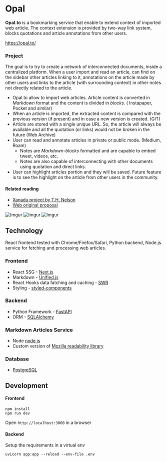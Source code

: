 # Opal

**Opal.to** is a bookmarking service that enable to extend context of imported web article. The context extension is provided by two-way link system, blocks quotations and article annotations from other users.

https://opal.to/

### Project

The goal is to try to create a network of interconnected documents, inside a centralized platform. When a user import and read an article, can find on the sidebar  other articles linking to it, annotations on the article made by other users and links to the article (with surrounding context) in other notes not directly related to the article.

- Opal.to allow to import web articles. Article content is converted in *Markdown* format and the content is divided in *blocks*. ( Instapaper, Pocket and similar)
- When an article is imported, the extracted content is compared with the previous version (if present) and in case a new version is created. (GIT)
- Article are stored with a single unique URL. So, the article will always be available and all the quotation (or links) would not be broken in the future (Web Archive)
- User can read and annotate articles in private or public mode. (Medium, Roam)
  - Notes are *Markdown-blocks* formatted and are capable to embed tweet, videos, etc.
  - Notes are also capable of interconnecting with other documents using quotation and direct links.
- User can highlight articles portion and they will be saved. Future feature is to see the highlight on the article from other users in the community.

#### Related reading

- [Xanadu project by T.H. Nelson](https://www.xanadu.net/NOWMORETHANEVER/XuSum99.html)
- [Web original proposal](https://www.w3.org/History/1989/proposal.html)

![Imgur](https://imgur.com/iBOz5bf.png)
![Imgur](https://imgur.com/6bXtky8.png)
![Imgur](https://imgur.com/jl98SC8.png)

## Technology

React frontend tested with Chrome/Firefox/Safari, Python backend, Node.js service for fetching and processing web articles.

### Frontend
- React SSG - [Next.js](https://nextjs.org/)
- Markdown - [Unified.js](https://unifiedjs.com/)
- React Hooks data fatching and caching - [SWR](https://swr.vercel.app/)
- Styling - [styled-components](https://styled-components.com/)

### Backend
- Python Framework - [FastAPI](https://fastapi.tiangolo.com/)
- ORM - [SQLAlchemy](https://www.sqlalchemy.org/)

### Markdown Articles Service
- Node [node.js](https://nodejs.org/en/)
- Custom version of [Mozilla readability library](https://github.com/mozilla/readability)

### Database
- [PostgreSQL](https://www.postgresql.org/)

## Development

#### Frontend
```
npm install
npm run dev
```
Open `http://localhost:3000` in a browser

#### Backend
Setup the requirements in a virtual env
```
uvicorn app:app --reload --env-file .env
```

